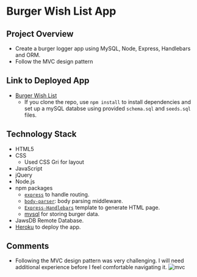 # Burger Wish List App

## Project Overview
* Create a burger logger app using MySQL, Node, Express, Handlebars and ORM. 
* Follow the MVC design pattern

## Link to Deployed App
* [Burger Wish List](https://burger-wish-list.herokuapp.com/)
    * If you clone the repo, use `npm install` to install dependencies and set up a mySQL databse using provided `schema.sql` and `seeds.sql` files. 

## Technology Stack
* HTML5
* CSS
    * Used CSS Gri for layout
* JavaScript 
* jQuery
* Node.js
* npm packages
    * [`express`](https://www.npmjs.com/package/mysql) to handle routing.
    * [`body-parser`](https://www.npmjs.com/package/body-parser): body parsing middleware.
    * [`Express-Handlebars`](https://www.npmjs.com/package/express-handlebars) template to generate HTML page.
    * [mysql](https://www.npmjs.com/package/mysql) for storing burger data.
* JawsDB Remote Database.
* [Heroku](https://www.heroku.com/) to deploy the app.

## Comments
* Following the MVC design pattern was very challenging. I will need additional experience before I feel comfortable navigating it.
![mvc](https://user-images.githubusercontent.com/31745567/36998874-0527e622-2084-11e8-8920-489fb700156e.png)


